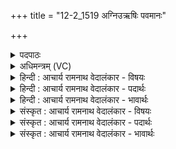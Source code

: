 +++
title = "12-2_1519 अग्निउऋषिः पवमानः"

+++
<details><summary>पदपाठः</summary>

अ꣣ग्निः꣢। ऋ꣡षिः꣢꣯। प꣡व꣢꣯मानः। पा꣡ञ्च꣢꣯जन्यः। पा꣡ञ्च꣢꣯। ज꣣न्यः। पुरो꣡हि꣢तः। पु꣣रः꣢। हि꣣तः। त꣢म्। ई꣣महे। महागय꣢म्। म꣣हा। गय꣢म्। १५१९।
</details>

<details><summary>अधिमन्त्रम् (VC)</summary>

- अग्निः पवमानः
- शतं वैखानसाः
- गायत्री
- षड्जः
</details>

<details><summary>हिन्दी : आचार्य रामनाथ वेदालंकार - विषयः</summary>

अगले मन्त्र में यह गया है कि योग-प्रशिक्षक कैसा हो।
</details>

<details><summary>हिन्दी : आचार्य रामनाथ वेदालंकार - पदार्थः</summary>

पदार्थान्वय -  (अग्निः) विद्वान् योगिराज (ऋषिः) परमात्मा का द्रष्टा, (पवमानः) अपने तथा दूसरों के जीवन को पवित्र करनेवाला, (पाञ्चजन्यः) प्राण,अपान,व्यान,उदान,समान रूप पञ्च प्राणों का हितकारी, (पुरोहितः) और योग-प्रशिक्षण के लिए सम्मुख स्थापित होता है। (महागयम्) महाप्राण (तम्) उस योगिराज से हम (ईमहे) योगसिद्धि की याचना करते हैं ॥२॥
</details>

<details><summary>हिन्दी : आचार्य रामनाथ वेदालंकार - भावार्थः</summary>

भावार्थ -  सिद्ध योगियों के समीप योगाभ्यास करने से योगसाधन में तत्पर शिष्यों की योग-साधना सफल होती है ॥२॥
</details>

<details><summary>संस्कृत : आचार्य रामनाथ वेदालंकार - विषयः</summary>

अथ योगप्रशिक्षकः कीदृशो भवेदित्युच्यते।
</details>

<details><summary>संस्कृत : आचार्य रामनाथ वेदालंकार - पदार्थः</summary>

पदार्थान्वय -  (अग्निः) विद्वान् योगिराट् (ऋषिः) परमात्मद्रष्टा, (पवमानः) स्वस्य परेषां च जीवनं पवित्रीकुर्वाणः (पाञ्चजन्यः) पञ्चजनेभ्यः प्राणापानव्यानोदानसमानरूपेभ्यः पञ्चप्राणेभ्यो हितकरः, (पुरोहितः) योगप्रशिक्षणप्रदानाय सम्मुखं स्थापितश्च भवति। (महागयम्) महाप्राणम्।[प्राणा वै गयाः। श० १४।८।१५।७।] (तम्) योगिराजम् वयम् (ईमहे) योगसिद्धिं याचामहे।[ईमहे इति याच्ञाकर्मा। निघं० ३।१९]॥२॥
</details>

<details><summary>संस्कृत : आचार्य रामनाथ वेदालंकार - भावार्थः</summary>

भावार्थ -  सिद्धयोगिनां सान्निध्ये योगाभ्यासेन योगसाधने तत्पराणां शिष्याणां योगसाधना सफला जायते ॥२॥
</details>